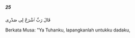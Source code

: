 ##### 25

<span class="ayah">قَالَ رَبِّ ٱشْرَحْ لِى صَدْرِى</span>

<span class="ayah_translation">Berkata Musa: "Ya Tuhanku, lapangkanlah untukku dadaku,</span>
